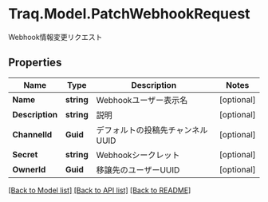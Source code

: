# Traq.Model.PatchWebhookRequest
Webhook情報変更リクエスト

## Properties

Name | Type | Description | Notes
------------ | ------------- | ------------- | -------------
**Name** | **string** | Webhookユーザー表示名 | [optional] 
**Description** | **string** | 説明 | [optional] 
**ChannelId** | **Guid** | デフォルトの投稿先チャンネルUUID | [optional] 
**Secret** | **string** | Webhookシークレット | [optional] 
**OwnerId** | **Guid** | 移譲先のユーザーUUID | [optional] 

[[Back to Model list]](../../README.md#documentation-for-models) [[Back to API list]](../../README.md#documentation-for-api-endpoints) [[Back to README]](../../README.md)

